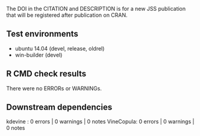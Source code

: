 The DOI in the CITATION and DESCRIPTION is for a new JSS publication that will 
be registered after publication on CRAN.

## Test environments
* ubuntu 14.04 (devel, release, oldrel) 
* win-builder (devel)

## R CMD check results
There were no ERRORs or WARNINGs. 

## Downstream dependencies
kdevine   : 0 errors | 0 warnings | 0 notes
VineCopula: 0 errors | 0 warnings | 0 notes
